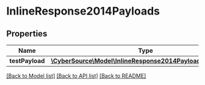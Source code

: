 # InlineResponse2014Payloads

## Properties
Name | Type | Description | Notes
------------ | ------------- | ------------- | -------------
**testPayload** | [**\CyberSource\Model\InlineResponse2014PayloadsTestPayload**](InlineResponse2014PayloadsTestPayload.md) |  | [optional] 

[[Back to Model list]](../README.md#documentation-for-models) [[Back to API list]](../README.md#documentation-for-api-endpoints) [[Back to README]](../README.md)


